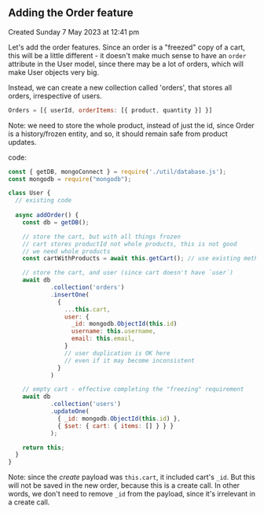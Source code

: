 ## Adding the Order feature
Created Sunday 7 May 2023 at 12:41 pm

Let's add the order features. Since an order is a "freezed" copy of a cart, this will be a little different - it doesn't make much sense to have an `order` attribute in the User model, since there may be a lot of orders, which will make User objects very big.

Instead, we can create a new collection called 'orders', that stores all orders, irrespective of users.
```js
Orders = [{ userId, orderItems: [{ product, quantity }] }]
```
Note: we need to store the whole product, instead of just the id, since Order is a history/frozen entity, and so, it should remain safe from product updates.

code:
```js
const { getDB, mongoConnect } = require('./util/database.js');
const mongodb = require("mongodb");

class User {
  // existing code
  
  async addOrder() {
    const db = getDB();

	// store the cart, but with all things frozen
	// cart stores productId not whole products, this is not good
	// we need whole products
	const cartWithProducts = await this.getCart(); // use existing method

	// store the cart, and user (since cart doesn't have `user`)
	await db
			.collection('orders')
			.insertOne(
			  { 
			    ...this.cart, 
			    user: {
				  _id: mongodb.ObjectId(this.id)
				  username: this.username,
				  email: this.email,
				}
				// user duplication is OK here
				// even if it may become inconsistent
			  }
			)

	// empty cart - effective completing the "freezing" requirement
	await db
			.collection('users')
			.updateOne(
			  { _id: mongodb.ObjectId(this.id) },
			  { $set: { cart: { items: [] } } }
			);

	return this;
  }
}
```
Note: since the *create* payload was `this.cart`, it included cart's `_id`. But this will not be saved in the new order, because this is a create call. In other words, we don't need to remove `_id` from the payload, since it's irrelevant in a create call.